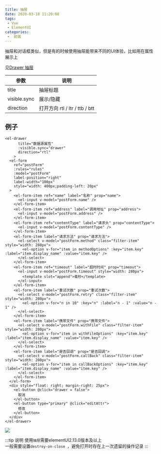```yaml
---
title: 抽屉
date: 2020-03-18 11:20:08
tags:
 - Vue
 - ElementUI
categories:
 -  前端
---
```

抽屉和对话框类似，但是有的时候使用抽屉能带来不同的UI体验，比如用在属性展示上

见[Drawer 抽屉](https://element.eleme.cn/#/zh-CN/component/drawer)

| 参数     | 说明   |
| -------- | ------ |
| title    | 抽屉标题 |
| visible.sync    | 展示/隐藏 |
| direction  | 打开方向 rtl / ltr / ttb / btt |

## 例子
```vue
<el-drawer
      title="数据源属性"
      :visible.sync="drawer"
      direction="rtl"
    >
  <el-form
    ref="postForm"
    :rules="rules"
    :model="postForm"
    label-position="right"
    label-width="100px"
    style="width: 400px;padding-left: 20px"
  >
    <el-form-item ref="name" label="名称" prop="name">
      <el-input v-model="postForm.name" />
    </el-form-item>
    <el-form-item ref="address" label="调用地址" prop="address">
      <el-input v-model="postForm.address" />
    </el-form-item>
    <el-form-item ref="contentType" label="请求头" prop="contentType">
      <el-input v-model="postForm.contentType" />
    </el-form-item>
    <el-form-item label="请求方法" prop="请求方法">
      <el-select v-model="postForm.method" class="filter-item" style="width: 280px">
        <el-option v-for="item in methodOptions" :key="item.key" :label="item.display_name" :value="item.key" />
      </el-select>
    </el-form-item>
    <el-form-item ref="timeout" label="超时时间" prop="timeout">
      <el-input v-model="postForm.timeout" style="width: 280px">
        <template slot="append">毫秒</template>
      </el-input>
    </el-form-item>
    <el-form-item label="重试次数" prop="重试次数">
      <el-select v-model="postForm.retry" class="filter-item" style="width: 280px">
        <el-option v-for="n in 10" :key="n" :label="n - 1" :value="n - 1" />
      </el-select>
    </el-form-item>
    <el-form-item label="携带文件" prop="携带文件">
      <el-select v-model="postForm.withFile" class="filter-item" style="width: 280px">
        <el-option v-for="item in withFileOptions" :key="item.key" :label="item.display_name" :value="item.key" />
      </el-select>
    </el-form-item>
    <el-form-item label="是否回调" prop="是否回调">
      <el-select v-model="postForm.callBack" class="filter-item" style="width: 280px">
        <el-option v-for="item in callBackOptions" :key="item.key" :label="item.display_name" :value="item.key" />
      </el-select>
    </el-form-item>
  </el-form>
  <div style="float: right; margin-right: 25px">
    <el-button @click="drawer = false">
      取消
    </el-button>
    <el-button type="primary" @click="editAttr">
      修改
    </el-button>
  </div>
</el-drawer>
```

![](https://s2.ax1x.com/2020/02/14/1XYu34.png)

:::tip 说明
使用`抽屉`需要elementUI2.13.0版本及以上
<br>
一般需要设置`destroy-on-close	`，避免打开时存在上一次遗留的操作记录
:::
